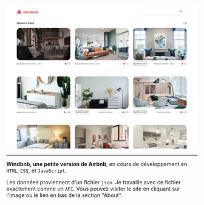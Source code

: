<a href = "https://yousoumar.github.io/js-windbnb"><img src = "images/screenshot.png"></img></a>

---

**Windbnb, une petite version de Airbnb**, en cours de développement en `HTML`, `CSS`, et `JavaScript`.

Les données proviennent d'un fichier `json`. Je travaille avec ce fichier exactement comme un `API`. Vous pouvez visiter le site en cliquant sur l'image ou le lien en bas de la section "About".


  

